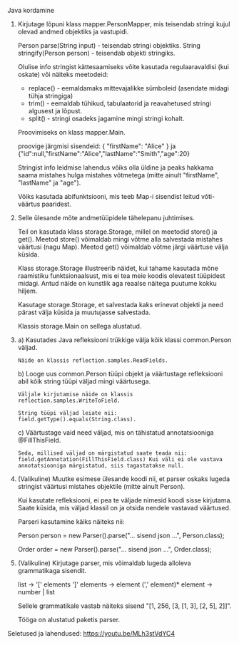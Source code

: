 Java kordamine

1.  Kirjutage lõpuni klass mapper.PersonMapper, mis teisendab stringi
    kujul olevad andmed objektiks ja vastupidi.

    Person parse(String input) - teisendab stringi objektiks. String
    stringify(Person person) - teisendab objekti stringiks.

    Olulise info stringist kättesaamiseks võite kasutada
    regulaaravaldisi (kui oskate) või näiteks meetodeid:

    -   replace() - eemaldamaks mittevajalikke sümboleid (asendate
        midagi tühja stringiga)
    -   trim() - eemaldab tühikud, tabulaatorid ja reavahetused stringi
        algusest ja lõpust.
    -   split() - stringi osadeks jagamine mingi stringi kohalt.

    Proovimiseks on klass mapper.Main.

    proovige järgmisi sisendeid: { "firstName": "Alice" } ja
    {"id":null,"firstName":"Alice","lastName":"Smith","age":20}

    Stringist info leidmise lahendus võiks olla üldine ja peaks hakkama
    saama mistahes hulga mistahes võtmetega (mitte ainult "firstName",
    "lastName" ja "age").

    Võiks kasutada abifunktsiooni, mis teeb Map-i sisendist leitud
    võti-väärtus paaridest.

2.  Selle ülesande mõte andmetüüpidele tähelepanu juhtimises.

    Teil on kasutada klass storage.Storage, millel on meetodid store()
    ja get(). Meetod store() võimaldab mingi võtme alla salvestada
    mistahes väärtusi (nagu Map). Meetod get() võimaldab võtme järgi
    väärtuse välja küsida.

    Klass storage.Storage illustreerib näidet, kui tahame kasutada mõne
    raamistiku funktsionaalsust, mis ei tea meie koodis olevatest
    tüüpidest midagi. Antud näide on kunstlik aga reaalse näitega
    puutume kokku hiljem.

    Kasutage storage.Storage, et salvestada kaks erinevat objekti ja
    need pärast välja küsida ja muutujasse salvestada.

    Klassis storage.Main on sellega alustatud.

3.  a)  Kasutades Java refleksiooni trükkige välja kõik klassi
        common.Person väljad.

        Näide on klassis reflection.samples.ReadFields.

    b)  Looge uus common.Person tüüpi objekt ja väärtustage refleksiooni
        abil kõik string tüüpi väljad mingi väärtusega.

        Väljale kirjutamise näide on klassis
        reflection.samples.WriteToField.

        String tüüpi väljad leiate nii:
        field.getType().equals(String.class).

    c)  Väärtustage vaid need väljad, mis on tähistatud annotatsiooniga
        @FillThisField.

        Seda, millised väljad on märgistatud saate teada nii:
        field.getAnnotation(FillThisField.class) Kui väli ei ole vastava
        annotatsiooniga märgistatud, siis tagastatakse null.

4.  (Valikuline) Muutke esimese ülesande koodi nii, et parser oskaks
    lugeda stringist väärtusi mistahes objektile (mitte ainult Person).

    Kui kasutate refleksiooni, ei pea te väljade nimesid koodi sisse
    kirjutama. Saate küsida, mis väljad klassil on ja otsida nendele
    vastavad väärtused.

    Parseri kasutamine käiks näiteks nii:

    Person person = new Parser().parse("... sisend json ...",
    Person.class);

    Order order = new Parser().parse("... sisend json ...", Order.class);

5.  (Valikuline) Kirjutage parser, mis võimaldab lugeda alloleva
    grammatikaga sisendit.

    list → '\[' elements '\]' elements → element (',' element)\* element
    → number \| list

    Sellele grammatikale vastab näiteks sisend "\[1, 256, \[3, \[1, 3\],
    \[2, 5\], 2\]\]".

    Tööga on alustatud paketis parser.

Seletused ja lahendused: https://youtu.be/MLh3stVdYC4
